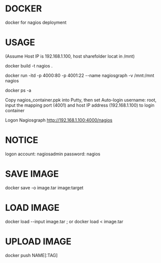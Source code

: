 # DOCKER
docker for nagios deployment

# USAGE

(Assume Host IP is 192.168.1.100, host sharefolder locat in /mnt)

docker build -t nagios .

docker run -itd -p 4000:80 -p 4001:22 --name nagiosgraph -v /mnt:/mnt nagios

docker ps -a

Copy nagios_container.ppk into Putty, then set Auto-login username: root, input the mapping port (4001) and host IP address (192.168.1.100) to login container

Logon Nagiosgraph http://192.168.1.100:4000/nagios

# NOTICE
logon account: nagiosadmin password: nagios

# SAVE IMAGE
docker save -o image.tar image:target

# LOAD IMAGE
docker load --input image.tar ; or docker load < image.tar

# UPLOAD IMAGE
docker push NAME[:TAG]
